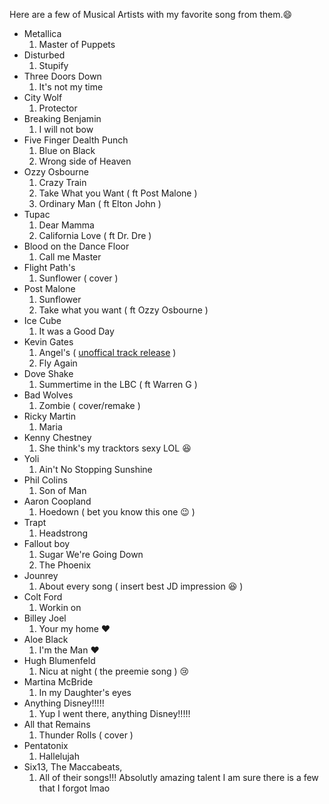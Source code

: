 Here are a few of Musical Artists with my favorite song from them.:smile: 
- Metallica
  1. Master of Puppets
- Disturbed
  1. Stupify
- Three Doors Down
  1. It's not my time 
- City Wolf
  1. Protector
- Breaking Benjamin
  1. I will not bow
- Five Finger Dealth Punch
  1. Blue on Black
  2. Wrong side of Heaven
- Ozzy Osbourne
  1. Crazy Train
  2. Take What you Want ( ft Post Malone ) 
  3. Ordinary Man ( ft Elton John ) 
- Tupac
  1. Dear Mamma 
  2. California Love ( ft Dr. Dre ) 
- Blood on the Dance Floor
  1. Call me Master
- Flight Path's 
  1. Sunflower ( cover ) 
- Post Malone
  1. Sunflower
  2. Take what you want ( ft Ozzy Osbourne ) 
- Ice Cube
  1. It was a Good Day 
- Kevin Gates
  1. Angel's ( [unoffical track release](https://youtu.be/m7P_y1DMbu0) )
  2. Fly Again 
- Dove Shake 
  1. Summertime in the LBC ( ft Warren G ) 
- Bad Wolves 
  1. Zombie ( cover/remake ) 
- Ricky Martin 
  1. Maria
- Kenny Chestney
  1. She think's my tracktors sexy LOL :laughing: 
- Yoli
  1. Ain't No Stopping Sunshine
- Phil Colins
  1. Son of Man
- Aaron Coopland
  1. Hoedown ( bet you know this one :wink: ) 
- Trapt
  1. Headstrong
- Fallout boy
  1. Sugar We're Going Down
  2. The Phoenix
- Jounrey 
  1. About every song ( insert best JD impression :laughing: ) 
- Colt Ford
  1. Workin on 
- Billey Joel 
  1. Your my home :heart:
- Aloe Black
  1. I'm the Man :heart:
- Hugh Blumenfeld
  1. Nicu at night ( the preemie song ) :cry:
- Martina McBride 
  1. In my Daughter's eyes
- Anything Disney!!!!!
  1. Yup I went there, anything Disney!!!!!
- All that Remains
  1. Thunder Rolls ( cover ) 
- Pentatonix
  1. Hallelujah
- Six13, The Maccabeats, 
  1. All of their songs!!! Absolutly amazing talent
I am sure there is a few that I forgot lmao 
